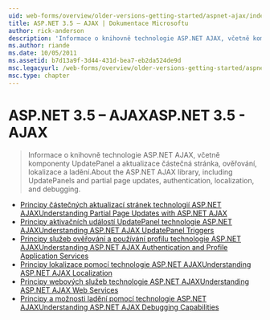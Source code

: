 ```yaml
---
uid: web-forms/overview/older-versions-getting-started/aspnet-ajax/index
title: ASP.NET 3.5 – AJAX | Dokumentace Microsoftu
author: rick-anderson
description: 'Informace o knihovně technologie ASP.NET AJAX, včetně komponenty UpdatePanel a aktualizace částečná stránka, ověřování, lokalizace a ladění.'
ms.author: riande
ms.date: 10/05/2011
ms.assetid: b7d13a9f-3d44-431d-bea7-eb2da524de9d
msc.legacyurl: /web-forms/overview/older-versions-getting-started/aspnet-ajax
msc.type: chapter
---
```

<a name="aspnet-35---ajax"></a><span data-ttu-id="1af78-103">ASP.NET 3.5 – AJAX</span><span class="sxs-lookup"><span data-stu-id="1af78-103">ASP.NET 3.5 - AJAX</span></span>
====================
> <span data-ttu-id="1af78-104">Informace o knihovně technologie ASP.NET AJAX, včetně komponenty UpdatePanel a aktualizace částečná stránka, ověřování, lokalizace a ladění.</span><span class="sxs-lookup"><span data-stu-id="1af78-104">About the ASP.NET AJAX library, including UpdatePanels and partial page updates, authentication, localization, and debugging.</span></span>


- [<span data-ttu-id="1af78-105">Principy částečných aktualizací stránek technologií ASP.NET AJAX</span><span class="sxs-lookup"><span data-stu-id="1af78-105">Understanding Partial Page Updates with ASP.NET AJAX</span></span>](understanding-partial-page-updates-with-asp-net-ajax.md)
- [<span data-ttu-id="1af78-106">Principy aktivačních událostí UpdatePanel technologie ASP.NET AJAX</span><span class="sxs-lookup"><span data-stu-id="1af78-106">Understanding ASP.NET AJAX UpdatePanel Triggers</span></span>](understanding-asp-net-ajax-updatepanel-triggers.md)
- [<span data-ttu-id="1af78-107">Principy služeb ověřování a používání profilu technologie ASP.NET AJAX</span><span class="sxs-lookup"><span data-stu-id="1af78-107">Understanding ASP.NET AJAX Authentication and Profile Application Services</span></span>](understanding-asp-net-ajax-authentication-and-profile-application-services.md)
- [<span data-ttu-id="1af78-108">Principy lokalizace pomocí technologie ASP.NET AJAX</span><span class="sxs-lookup"><span data-stu-id="1af78-108">Understanding ASP.NET AJAX Localization</span></span>](understanding-asp-net-ajax-localization.md)
- [<span data-ttu-id="1af78-109">Principy webových služeb technologie ASP.NET AJAX</span><span class="sxs-lookup"><span data-stu-id="1af78-109">Understanding ASP.NET AJAX Web Services</span></span>](understanding-asp-net-ajax-web-services.md)
- [<span data-ttu-id="1af78-110">Principy a možnosti ladění pomocí technologie ASP.NET AJAX</span><span class="sxs-lookup"><span data-stu-id="1af78-110">Understanding ASP.NET AJAX Debugging Capabilities</span></span>](understanding-asp-net-ajax-debugging-capabilities.md)
